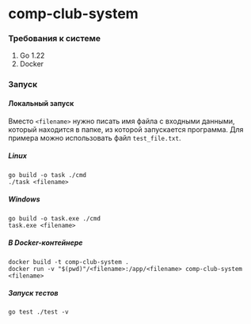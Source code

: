 # comp-club-system

### Требования к системе

1. Go 1.22
2. Docker

### Запуск

#### Локальный запуск
Вместо ``<filename>`` нужно писать имя файла с входными данными, который находится в папке, из которой запускается программа. 
Для примера можно использовать файл ``test_file.txt``.

##### Linux
```shell
go build -o task ./cmd
./task <filename>
```

##### Windows
```shell
go build -o task.exe ./cmd
task.exe <filename>
```

##### В Docker-контейнере

```shell
docker build -t comp-club-system .   
docker run -v "$(pwd)"/<filename>:/app/<filename> comp-club-system <filename>
```

##### Запуск тестов

```shell
go test ./test -v
```
